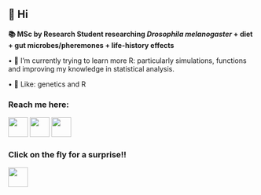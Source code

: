 
 ## 👋 Hi 
 
 **__📚 MSc by Research Student researching *Drosophila melanogaster* + diet + gut microbes/pheremones + life-history effects__**

• 🌱 I’m currently trying to learn more R: particularly simulations, functions and improving my knowledge in statistical analysis.  

• 👀 Like: genetics and R



### Reach me here:

<a href="https://www.linkedin.com/in/katie-millar-15bb56236/"><img src="https://www.vectorlogo.zone/logos/linkedin/linkedin-icon.svg" width="40" height="40"/></a>
<a href="https://twitter.com/KatieMillar__"><img src="https://www.vectorlogo.zone/logos/twitter/twitter-icon.svg" width="40" height="40"/></a>
<a href="mailto:katie.millar@uea.ac.uk"><img src="https://upload.wikimedia.org/wikipedia/commons/d/df/Microsoft_Office_Outlook_%282018%E2%80%93present%29.svg" width="40" height="40"/></a>


### Click on the fly for a surprise!!
<a href="[https://www.linkedin.com/in/katie-millar-15bb56236/](https://www.instagram.com/drosothephila/)"><img
src="https://commons.wikimedia.org/wiki/File:Icon_-_Drosophila_melanogaster.svg" width="40" height="40"/></a>
